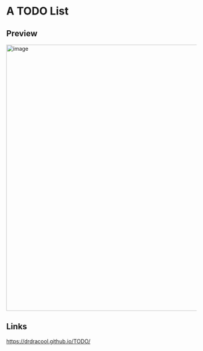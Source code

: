 # A TODO List

## Preview

<img width="705" alt="image" src="https://user-images.githubusercontent.com/97832811/191635599-41712a99-d831-449d-a872-75ca13afe4e8.png">

## Links

https://drdracool.github.io/TODO/

